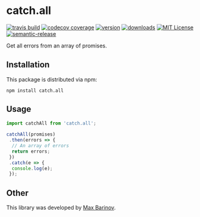 # catch.all

[![travis build](https://img.shields.io/travis/mbarinov/catch.all.svg?style=flat-square)](https://travis-ci.org/mbarinov/catch.all)
[![codecov coverage](https://img.shields.io/codecov/c/github/mbarinov/catch.all.svg?style=flat-square)](https://codecov.io/github/mbarinov/catch.all)
[![version](https://img.shields.io/npm/v/catch.all.svg?style=flat-square)](http://npm.im/catch.all)
[![downloads](https://img.shields.io/npm/dm/catch.all.svg?style=flat-square)](http://npm-stat.com/charts.html?package=catch.all&from=2015-08-01)
[![MIT License](https://img.shields.io/npm/l/catch.all.svg?style=flat-square)](http://opensource.org/licenses/MIT)
[![semantic-release](https://img.shields.io/badge/%20%20%F0%9F%93%A6%F0%9F%9A%80-semantic--release-e10079.svg?style=flat-square)](https://github.com/semantic-release/semantic-release)

Get all errors from an array of promises.

## Installation

This package is distributed via npm:

```
npm install catch.all
```

## Usage

```javascript
import catchAll from 'catch.all';
 
catchAll(promises)
 .then(errors => {
  // An array of errors
  return errors;
 })
 .catch(e => {
  console.log(e);
 });
```

## Other

This library was developed by [Max Barinov](https://maxbarinov.com).